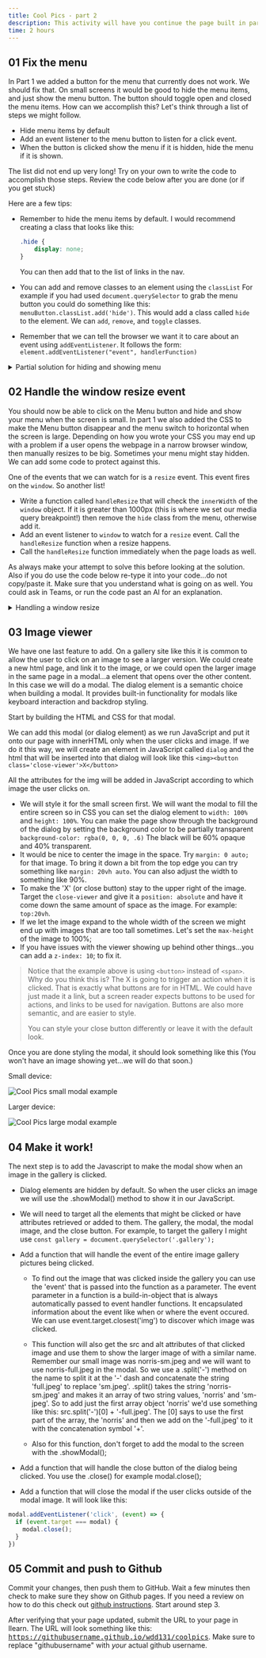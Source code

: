 ```yaml
---
title: Cool Pics - part 2
description: This activity will have you continue the page built in part 1. We will use Javascript to make the menu button hide and show the menu on small screens. We will also use Javascript to create an image viewer when we click on the gallery images.
time: 2 hours
---
```


## **01** Fix the menu

In Part 1 we added a button for the menu that currently does not work. We should fix that. On small screens it would be good to hide the menu items, and just show the menu button. The button should toggle open and closed the menu items. How can we accomplish this? Let's think through a list of steps we might follow.

- Hide menu items by default
- Add an event listener to the menu button to listen for a click event.
- When the button is clicked show the menu if it is hidden, hide the menu if it is shown.

The list did not end up very long! Try on your own to write the code to accomplish those steps. Review the code below after you are done (or if you get stuck)

Here are a few tips:

- Remember to hide the menu items by default. I would recommend creating a class that looks like this:

	```css
	.hide {
		display: none;
	}
	```

    You can then add that to the list of links in the nav.
- You can add and remove classes to an element using the `classList` For example if you had used `document.querySelector` to grab the menu button you could do something like this: `menuButton.classList.add('hide')`. This would add a class called `hide` to the element.  We can `add`, `remove`, and `toggle` classes.
- Remember that we can tell the browser we want it to care about an event using `addEventListener`. It follows the form: `element.addEventListener("event", handlerFunction)`

<details>
<summary>Partial solution for hiding and showing menu</summary>

```javascript
const menuButton = document.querySelector(".menu-button");
function toggleMenu() {
  const menu = document.querySelector(".menu");
  menu.classList.toggle("hide");
}

menuButton.addEventListener("click", toggleMenu);
```

</details>

## **02** Handle the window resize event

You should now be able to click on the Menu button and hide and show your menu when the screen is small. In part 1 we also added the CSS to make the Menu button disappear and the menu switch to horizontal when the screen is large. Depending on how you wrote your CSS you may end up with a problem if a user opens the webpage in a narrow browser window, then manually resizes to be big. Sometimes your menu might stay hidden. We can add some code to protect against this.

One of the events that we can watch for is a `resize` event. This event fires on the `window`. So another list!

- Write a function called `handleResize` that will check the `innerWidth` of the `window` object. If it is greater than 1000px (this is where we set our media query breakpoint!) then remove the `hide` class from the menu, otherwise add it.
- Add an event listener to `window` to watch for a `resize` event. Call the `handleResize` function when a resize happens.
- Call the `handleResize` function immediately when the page loads as well.

As always make your attempt to solve this before looking at the solution. Also if you do use the code below re-type it into your code...do not copy/paste it.  Make sure that you understand what is going on as well. You could ask in Teams, or run the code past an AI for an explanation.

<details>
<summary>Handling a window resize</summary>

```javascript
function handleResize() {
  const menu = document.querySelector(".menu");
  if (window.innerWidth > 1000) {
    menu.classList.remove("hide");
  } else {
    menu.classList.add("hide");
  }
}

handleResize();
window.addEventListener("resize", handleResize);
```

</details>

## **03** Image viewer

We have one last feature to add. On a gallery site like this it is common to allow the user to click on an image to see a larger version. We could create a new html page, and link it to the image, or we could open the larger image in the same page in a modal...a element that opens over the other content. In this case we will do a modal. The dialog element is a semantic choice when building a modal. It provides built-in functionality for modals like keyboard interaction and backdrop styling.

Start by building the HTML and CSS for that modal.

We can add this modal (or dialog element) as we run JavaScript and put it onto our page with innerHTML only when the user clicks and image. If we do it this way, we will create an element in JavaScript called `dialog` and the html that will be inserted into that dialog will look like this `<img><button class='close-viewer'>X</button>` 


All the attributes for the img will be added in JavaScript according to which image the user clicks on.

- We will style it for the small screen first. We will want the modal to fill the entire screen so in CSS you can set the dialog element to `width: 100%` and `height: 100%`. You can make the page show through the background of the dialog by setting the background color to be partially transparent `background-color: rgba(0, 0, 0, .6)` The black will be 60% opaque and 40% transparent.
- It would be nice to center the image in the space. Try `margin: 0 auto;` for that image. To bring it down a bit from the top edge you can try something like `margin: 20vh auto`. You can also adjust the width to something like 90%.
- To make the 'X' (or close button) stay to the upper right of the image. Target the `close-viewer` and give it a `position: absolute` and have it come down the same amount of space as the image. For example: `top:20vh`. 
- If we let the image expand to the whole width of the screen we might end up with images that are too tall sometimes. Let's set the `max-height` of the image to 100%;
- If you have issues with the viewer showing up behind other things...you can add a `z-index: 10`; to fix it.

> Notice that the example above is using `<button>` instead of `<span>`. Why do you think this is?  The X is going to trigger an action when it is clicked. That is exactly what buttons are for in HTML. We could have just made it a link, but a screen reader expects buttons to be used for actions, and links to be used for navigation. Buttons are also more semantic, and are easier to style.
>
> You can style your close button differently or leave it with the default look.
>

Once you are done styling the modal, it should look something like this (You won't have an image showing yet...we will do that soon.)

Small device:

![Cool Pics small modal example](/assets/images/cool-pics-modal-sm2.jpeg)

Larger device:

![Cool Pics large modal example](/assets/images/cool-pics-modal-lg2.jpeg)

## **04** Make it work!

The next step is to add the Javascript to make the modal show when an image in the gallery is clicked.

- Dialog elements are hidden by default. So when the user clicks an image we will use the .showModal() method to show it in our JavaScript.
    
- We will need to target all the elements that might be clicked or have attributes retrieved or added to them. The gallery, the modal, the modal image, and the close button. For example, to target the gallery I might use `const gallery = document.querySelector('.gallery');`

- Add a function that will handle the event of the entire image gallery pictures being clicked. 

  - To find out the image that was clicked inside the gallery you can use the 'event' that is passed into the function as a parameter. The event parameter in a function is a build-in-object that is always automatically passed to event handler functions. It encapsulated information about the event like when or where the event occured. We can use event.target.closest('img') to discover which image was clicked. 

  - This function will also get the src and alt attributes of that clicked image and use them to show the larger image of with a similar name. Remember our small image was norris-sm.jpeg and we will want to use norris-full.jpeg in the modal. So we use a .split('-') method on the name to split it at the '-' dash and concatenate the string 'full.jpeg' to replace 'sm.jpeg'. .split() takes the string 'norris-sm.jpeg' and makes it an array of two string values, 'norris' and 'sm-jpeg'. So to add just the first array object 'norris' we'd use something like this: src.split('-')[0] + '-full.jpeg'. The [0] says to use the first part of the array, the 'norris' and then we add on the '-full.jpeg' to it with the concatenation symbol '+'. 

  - Also for this function, don't forget to add the modal to the screen with the .showModal();

- Add a function that will handle the close button of the dialog being clicked. You use the .close() for example modal.close();

- Add a function that will close the modal if the user clicks outside of the modal image. It will look like this:

```javascript
modal.addEventListener('click', (event) => {
  if (event.target === modal) {
    modal.close();
  }
})
```

## **05** Commit and push to Github

Commit your changes, then push them to GitHub. Wait a few minutes then check to make sure they show on Github pages. If you need a review on how to do this check out [github instructions](https://byui-cit.github.io/learning-modules/modules/general/hosting-git-gihub/ponder2/). Start around step 3.

After verifying that your page updated, submit the URL to your page in Ilearn. The URL will look something like this: <kbd>https://githubusername.github.io/wdd131/coolpics</kbd>. Make sure to replace "githubusername" with *your* actual github username.
